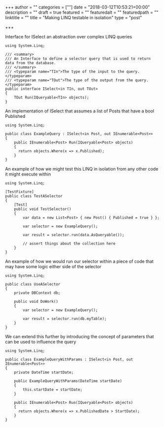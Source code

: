 +++
author = ""
categories = [""]
date = "2018-03-12T10:53:21+00:00"
description = ""
draft = true
featured = ""
featuredalt = ""
featuredpath = ""
linktitle = ""
title = "Making LINQ testable in isolation"
type = "post"

+++

Interface for ISelect an abstraction over complex LINQ queries

    using System.Linq;
    
    /// <summary>
    /// An Interface to define a selector query that is used to return data from the database.
    /// </summary>
    /// <typeparam name="TIn">The type of the input to the query.</typeparam>
    /// <typeparam name="TOut">The type of the output from the query.</typeparam>
    public interface ISelect<in TIn, out TOut>
    {
        TOut Run(IQueryable<TIn> objects);
    }

An implementation of  ISelect that assumes a list of Posts that have a bool Published

    using System.Linq;
    
    public class ExampleQuery : ISelect<in Post, out IEnumerable<Post>>
    {
        public IEnumerable<Post> Run(IQueryable<Post> objects)
        {
          return objects.Where(x => x.Published);
        }
    }

An example of how we might test this LINQ in isolation from any other code it might execute within

    using System.Linq;
    
    [TestFixture]
    public class TestASelector
    {
        [Test]
        public void TestSelector()
        {
            var data = new List<Post> { new Post() { Published = true } };
            
            var selector = new ExampleQuery();
            
            var result = selector.run(data.AsQueryable());
            
            // assert things about the collection here
        }
    }

An example of how we would run our selector within a piece of code that may have some logic either side of the selector

    using System.Linq;
    
    public class UseASelector
    {
        private DBContext db;
        
        public void DoWork()
        {
            var selector = new ExampleQuery();
            
            var result = selector.run(db.myTable);
        }
    }

We can extend this further by introducing the concept of parameters that can be used to influence the query

    using System.Linq;
    
    public class ExampleQueryWithParams : ISelect<in Post, out IEnumerable<Post>>
    {
        private DateTime startDate;
        
        public ExampleQueryWithParams(DateTime startDate)
        {
            this.startDate = startDate;
        }
        
        public IEnumerable<Post> Run(IQueryable<Post> objects)
        {
          return objects.Where(x => x.PublishedDate > StartDate);
        }
    }